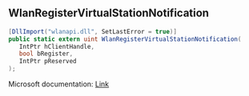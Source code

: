 ## WlanRegisterVirtualStationNotification

```csharp
[DllImport("wlanapi.dll", SetLastError = true)]
public static extern uint WlanRegisterVirtualStationNotification(
   IntPtr hClientHandle,
   bool bRegister,
   IntPtr pReserved
);
```

Microsoft documentation: [Link](https://docs.microsoft.com/en-us/windows/win32/api/wlanapi/nf-wlanapi-wlanregistervirtualstationnotification)
